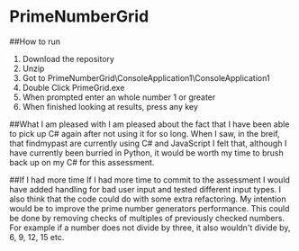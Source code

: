 # PrimeNumberGrid
##How to run
1. Download the repository
2. Unzip
3. Got to PrimeNumberGrid\ConsoleApplication1\ConsoleApplication1
4. Double Click PrimeGrid.exe
5. When prompted enter an whole number 1 or greater
6. When finished looking at results, press any key

##What I am pleased with
I am pleased about the fact that I have been able to pick up C# again after not using it for so long. When I saw, in the breif, that findmypast are currently using C# and JavaScript I felt that, although I have currently been burried in Python, it would be worth my time to brush back up on my C# for this assessment. 

##If I had more time
If I had more time to commit to the assessment I would have added handling for bad user input and tested different input types. I also think that the code could do with some extra refactoring. My intention would be to improve the prime number generators performance. This could be done by removing checks of multiples of previously checked numbers. For example if a number does not divide by three, it also wouldn't divide by, 6, 9, 12, 15 etc.